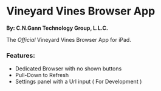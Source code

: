 # Vineyard Vines Browser App
**By: C.N.Gann Technology Group, L.L.C.**

The *Official* Vineyard Vines Browser App for iPad.

### Features:
- Dedicated Browser with no shown buttons
- Pull-Down to Refresh
- Settings panel with a Url input ( For Development )
